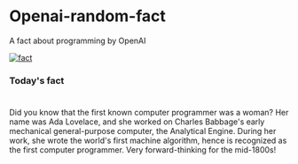 
# Openai-random-fact
 A fact about programming by OpenAI

[![fact](https://github.com/MarioVidoni/openai-daily-fact/actions/workflows/main.yml/badge.svg)](https://github.com/MarioVidoni/openai-daily-fact/actions/workflows/main.yml)

### Today's fact
# 
Did you know that the first known computer programmer was a woman? Her name was Ada Lovelace, and she worked on Charles Babbage's early mechanical general-purpose computer, the Analytical Engine. During her work, she wrote the world's first machine algorithm, hence is recognized as the first computer programmer. Very forward-thinking for the mid-1800s!